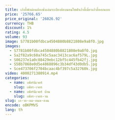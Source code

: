 ```yaml
---
title: เก้าอี้พักผ่อนห้องนั่งเล่นระเบียงห้องนอนโซฟาเก้าอี้เดี่ยวเก้าอี้ออกแบบ
price: '25766.65'
price_original: '26026.92'
currency: THB
discount: 1%
rating: 4.5
volume: 93
image: S7781b00fdbca4504880b8821808e9a8fO.jpg
images:
  - S7781b00fdbca4504880b8821808e9a8fO.jpg
  - Sa2f82a9c60a745c5aac3413cac6af579L.jpg
  - S06237e1a0c88429ebc12bf5c445fb42fj.jpg
  - S58b7868e0d5e4868896c3b34df43d0dbS.jpg
  - Sce473706f2704bcaac4bf397c5a32760k.jpg
video: 4000271380914.mp4
categories:
  - name: เฟอร์นิเจอร์
    slug: เฟอร-เจอร
  - name: เฟอร์นิเจอร์ บ้าน
    slug: เฟอร-เจอร-าน
slug: เก-าอ-กผ-อนห-องน
encode: oBKPMVS
lang: th
---
```

  